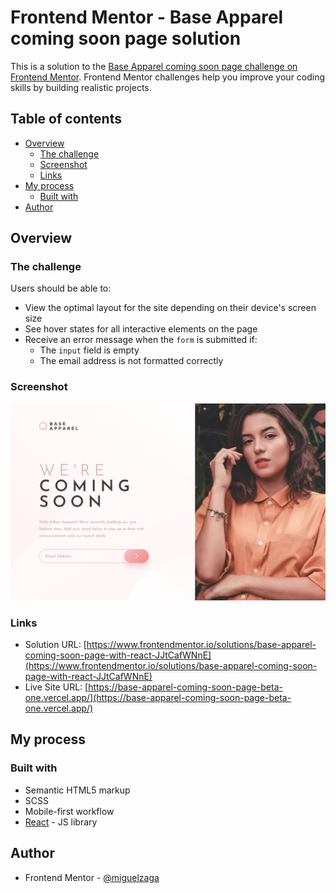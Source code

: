 # Frontend Mentor - Base Apparel coming soon page solution

This is a solution to the [Base Apparel coming soon page challenge on Frontend Mentor](https://www.frontendmentor.io/challenges/base-apparel-coming-soon-page-5d46b47f8db8a7063f9331a0). Frontend Mentor challenges help you improve your coding skills by building realistic projects. 

## Table of contents

- [Overview](#overview)
  - [The challenge](#the-challenge)
  - [Screenshot](#screenshot)
  - [Links](#links)
- [My process](#my-process)
  - [Built with](#built-with)
- [Author](#author)

## Overview

### The challenge

Users should be able to:

- View the optimal layout for the site depending on their device's screen size
- See hover states for all interactive elements on the page
- Receive an error message when the `form` is submitted if:
  - The `input` field is empty
  - The email address is not formatted correctly

### Screenshot

![](./screenshot.png)

### Links

- Solution URL: [https://www.frontendmentor.io/solutions/base-apparel-coming-soon-page-with-react-JJtCafWNnE](https://www.frontendmentor.io/solutions/base-apparel-coming-soon-page-with-react-JJtCafWNnE)
- Live Site URL: [https://base-apparel-coming-soon-page-beta-one.vercel.app/](https://base-apparel-coming-soon-page-beta-one.vercel.app/)

## My process

### Built with

- Semantic HTML5 markup
- SCSS
- Mobile-first workflow
- [React](https://reactjs.org/) - JS library

## Author

- Frontend Mentor - [@miguelzaga](https://www.frontendmentor.io/profile/miguelzaga)
